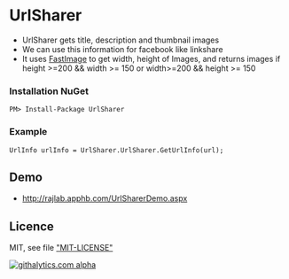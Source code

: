 # UrlSharer

* UrlSharer gets title, description and thumbnail images
* We can use this information for facebook like linkshare
* It uses [FastImage](https://github.com/ynrajasekhar/FastImage) to get width, height of Images, and returns images if height >=200 && width >= 150 or width>=200 &&  height >= 150 

### Installation NuGet

    PM> Install-Package UrlSharer

### Example

    UrlInfo urlInfo = UrlSharer.UrlSharer.GetUrlInfo(url);

## Demo

* http://rajlab.apphb.com/UrlSharerDemo.aspx

## Licence

MIT, see file ["MIT-LICENSE"](MIT-LICENSE)

[![githalytics.com alpha](https://cruel-carlota.pagodabox.com/c975b8428b97cd060336e6306124d910 "githalytics.com")](http://githalytics.com/ynrajasekhar/FastImage)

